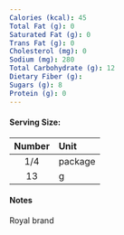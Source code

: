 ```yaml
---
Calories (kcal): 45
Total Fat (g): 0
Saturated Fat (g): 0
Trans Fat (g): 0
Cholesterol (mg): 0
Sodium (mg): 280
Total Carbohydrate (g): 12
Dietary Fiber (g): 
Sugars (g): 8
Protein (g): 0
---
```

#### Serving Size:

| Number | Unit    |
| :----: | :------ |
|  1/4   | package |
|   13   | g       |
#### Notes

Royal brand